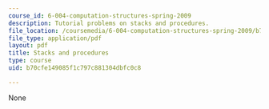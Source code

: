 ```yaml
---
course_id: 6-004-computation-structures-spring-2009
description: Tutorial problems on stacks and procedures.
file_location: /coursemedia/6-004-computation-structures-spring-2009/b70cfe149085f1c797c881304dbfc0c8_MIT6_004s09_tutor13.pdf
file_type: application/pdf
layout: pdf
title: Stacks and procedures
type: course
uid: b70cfe149085f1c797c881304dbfc0c8

---
```

None